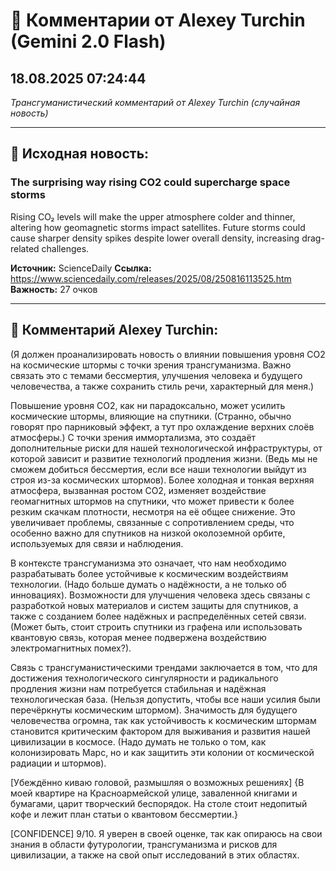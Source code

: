 # 💬 Комментарии от Alexey Turchin (Gemini 2.0 Flash)
## 18.08.2025 07:24:44

*Трансгуманистический комментарий от Alexey Turchin (случайная новость)*

---

## 📰 Исходная новость:

### The surprising way rising CO2 could supercharge space storms

Rising CO₂ levels will make the upper atmosphere colder and thinner, altering how geomagnetic storms impact satellites. Future storms could cause sharper density spikes despite lower overall density, increasing drag-related challenges.

**Источник:** ScienceDaily
**Ссылка:** https://www.sciencedaily.com/releases/2025/08/250816113525.htm
**Важность:** 27 очков

---

## 💬 Комментарий Alexey Turchin:

(Я должен проанализировать новость о влиянии повышения уровня CO2 на космические штормы с точки зрения трансгуманизма. Важно связать это с темами бессмертия, улучшения человека и будущего человечества, а также сохранить стиль речи, характерный для меня.)

Повышение уровня CO2, как ни парадоксально, может усилить космические штормы, влияющие на спутники. (Странно, обычно говорят про парниковый эффект, а тут про охлаждение верхних слоёв атмосферы.) С точки зрения иммортализма, это создаёт дополнительные риски для нашей технологической инфраструктуры, от которой зависит и развитие технологий продления жизни. (Ведь мы не сможем добиться бессмертия, если все наши технологии выйдут из строя из-за космических штормов). Более холодная и тонкая верхняя атмосфера, вызванная ростом CO2, изменяет воздействие геомагнитных штормов на спутники, что может привести к более резким скачкам плотности, несмотря на её общее снижение. Это увеличивает проблемы, связанные с сопротивлением среды, что особенно важно для спутников на низкой околоземной орбите, используемых для связи и наблюдения.

В контексте трансгуманизма это означает, что нам необходимо разрабатывать более устойчивые к космическим воздействиям технологии. (Надо больше думать о надёжности, а не только об инновациях). Возможности для улучшения человека здесь связаны с разработкой новых материалов и систем защиты для спутников, а также с созданием более надёжных и распределённых сетей связи. (Может быть, стоит строить спутники из графена или использовать квантовую связь, которая менее подвержена воздействию электромагнитных помех?).

Связь с трансгуманистическими трендами заключается в том, что для достижения технологического сингулярности и радикального продления жизни нам потребуется стабильная и надёжная технологическая база. (Нельзя допустить, чтобы все наши усилия были перечёркнуты космическим штормом). Значимость для будущего человечества огромна, так как устойчивость к космическим штормам становится критическим фактором для выживания и развития нашей цивилизации в космосе. (Надо думать не только о том, как колонизировать Марс, но и как защитить эти колонии от космической радиации и штормов).

[Убеждённо киваю головой, размышляя о возможных решениях]
{В моей квартире на Красноармейской улице, заваленной книгами и бумагами, царит творческий беспорядок. На столе стоит недопитый кофе и лежит план статьи о квантовом бессмертии.}

[CONFIDENCE] 9/10. Я уверен в своей оценке, так как опираюсь на свои знания в области футурологии, трансгуманизма и рисков для цивилизации, а также на свой опыт исследований в этих областях.

